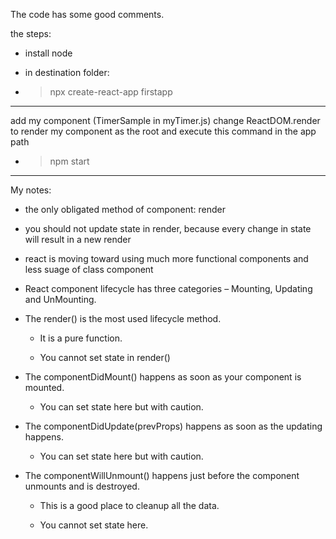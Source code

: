 The code has some good comments.

the steps:
- install node


- in destination folder:
-   >npx create-react-app  firstapp
-------------

add my component (TimerSample in myTimer.js)
change ReactDOM.render to render my component as the root
and execute this command in the app path

-   >npm start

------------
My notes:
- the only obligated method of component: render
- you should not update state in render, because every change in state will result in a new render
- react is moving toward using much more functional components and less suage of class component
- React component lifecycle has three categories – Mounting, Updating and UnMounting.

- The render() is the most used lifecycle method.

  - It is a pure function.
  
  - You cannot set state in render()
  
- The componentDidMount() happens as soon as your component is mounted.

  - You can set state here but with caution.
  
- The componentDidUpdate(prevProps) happens as soon as the updating happens.

  - You can set state here but with caution.
  
- The componentWillUnmount() happens just before the component unmounts and is destroyed.

  - This is a good place to cleanup all the data.
  
  - You cannot set state here.
  

